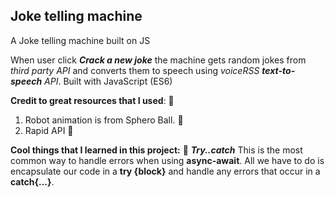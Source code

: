 ## Joke telling machine
A Joke telling machine built on JS

When user click ***Crack a new joke*** the machine gets random jokes from *third party API* and converts them to speech using *voiceRSS **text-to-speech** API*. Built with JavaScript (ES6) 

**Credit to great resources that I used**: 🌼
1. Robot animation is from Sphero Ball.  🤖
2. Rapid API 🎰

**Cool things that I learned in this project:** 🎉
 ***Try..catch***    This is the most common way to handle errors when using **async-await**. All we have to do is encapsulate our code in a **try {block}** and handle any errors that occur in a **catch{...}**.
